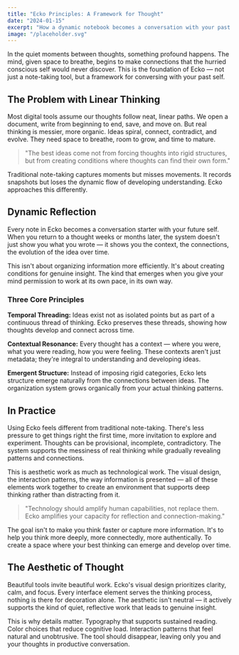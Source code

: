 ```yaml
---
title: "Ecko Principles: A Framework for Thought"
date: "2024-01-15"
excerpt: "How a dynamic notebook becomes a conversation with your past self. Exploring the principles behind reflective thinking and digital note-taking."
image: "/placeholder.svg"
---
```


In the quiet moments between thoughts, something profound happens. The mind, given space to breathe, begins to make connections that the hurried conscious self would never discover. This is the foundation of Ecko — not just a note-taking tool, but a framework for conversing with your past self.

## The Problem with Linear Thinking

Most digital tools assume our thoughts follow neat, linear paths. We open a document, write from beginning to end, save, and move on. But real thinking is messier, more organic. Ideas spiral, connect, contradict, and evolve. They need space to breathe, room to grow, and time to mature.

> "The best ideas come not from forcing thoughts into rigid structures, but from creating conditions where thoughts can find their own form."

Traditional note-taking captures moments but misses movements. It records snapshots but loses the dynamic flow of developing understanding. Ecko approaches this differently.

## Dynamic Reflection

Every note in Ecko becomes a conversation starter with your future self. When you return to a thought weeks or months later, the system doesn't just show you what you wrote — it shows you the context, the connections, the evolution of the idea over time.

This isn't about organizing information more efficiently. It's about creating conditions for genuine insight. The kind that emerges when you give your mind permission to work at its own pace, in its own way.

### Three Core Principles

**Temporal Threading:** Ideas exist not as isolated points but as part of a continuous thread of thinking. Ecko preserves these threads, showing how thoughts develop and connect across time.

**Contextual Resonance:** Every thought has a context — where you were, what you were reading, how you were feeling. These contexts aren't just metadata; they're integral to understanding and developing ideas.

**Emergent Structure:** Instead of imposing rigid categories, Ecko lets structure emerge naturally from the connections between ideas. The organization system grows organically from your actual thinking patterns.

## In Practice

Using Ecko feels different from traditional note-taking. There's less pressure to get things right the first time, more invitation to explore and experiment. Thoughts can be provisional, incomplete, contradictory. The system supports the messiness of real thinking while gradually revealing patterns and connections.

This is aesthetic work as much as technological work. The visual design, the interaction patterns, the way information is presented — all of these elements work together to create an environment that supports deep thinking rather than distracting from it.

> "Technology should amplify human capabilities, not replace them. Ecko amplifies your capacity for reflection and connection-making."

The goal isn't to make you think faster or capture more information. It's to help you think more deeply, more connectedly, more authentically. To create a space where your best thinking can emerge and develop over time.

## The Aesthetic of Thought

Beautiful tools invite beautiful work. Ecko's visual design prioritizes clarity, calm, and focus. Every interface element serves the thinking process, nothing is there for decoration alone. The aesthetic isn't neutral — it actively supports the kind of quiet, reflective work that leads to genuine insight.

This is why details matter. Typography that supports sustained reading. Color choices that reduce cognitive load. Interaction patterns that feel natural and unobtrusive. The tool should disappear, leaving only you and your thoughts in productive conversation.
